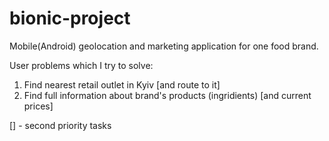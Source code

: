 bionic-project
==============
Mobile(Android) geolocation and marketing application for one food brand. 

User problems which I try to solve:
1) Find nearest retail outlet in Kyiv [and route to it]
2) Find full information about brand's products (ingridients) [and current prices]

[] - second priority tasks

